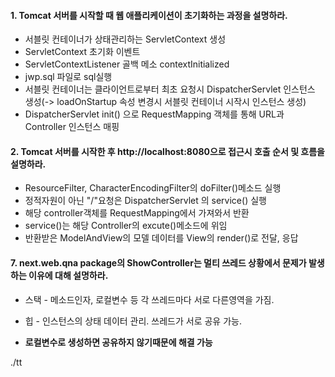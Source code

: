 #### 1. Tomcat 서버를 시작할 때 웹 애플리케이션이 초기화하는 과정을 설명하라.
* 서블릿 컨테이너가 상태관리하는 ServletContext 생성
* ServletContext 초기화 이벤트
* ServletContextListener 골백 메소 contextInitialized
* jwp.sql 파일로 sql실행
* 서블릿 컨테이너는 클라이언트로부터 최초 요청시 DispatcherServlet 인스턴스 생성(-> loadOnStartup 속성 변경시 서블릿 컨테이너 시작시 인스턴스 생성)
* DispatcherServlet init() 으로 RequestMapping 객체를 통해 URL과 Controller 인스턴스 매핑
#### 2. Tomcat 서버를 시작한 후 http://localhost:8080으로 접근시 호출 순서 및 흐름을 설명하라.
* ResourceFilter, CharacterEncodingFilter의 doFilter()메소드 실행
* 정적자원이 아닌 "/"요청은 DispatcherServlet 의 service() 실행
* 해당 controller객체를 RequestMapping에서 가져와서 반환
* service()는 해당 Controller의 excute()메소드에 위임
* 반환받은 ModelAndView의 모델 데이터를 View의 render()로 전달, 응답

#### 7. next.web.qna package의 ShowController는 멀티 쓰레드 상황에서 문제가 발생하는 이유에 대해 설명하라.
* 스택 - 메소드인자, 로컬변수 등 각 쓰레드마다 서로 다른영역을 가짐.
* 힙   - 인스턴스의 상태 데이터 관리. 쓰레드가 서로 공유 가능.

* **로컬변수로 생성하면 공유하지 않기때문에 해결 가능**

./tt
